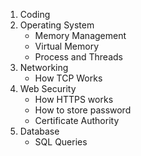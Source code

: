 1. Coding
2. Operating System
   - Memory Management
   - Virtual Memory
   - Process and Threads
3. Networking
   - How TCP Works
4. Web Security
   - How HTTPS works
   - How to store password
   - Certificate Authority
5. Database
   - SQL Queries

